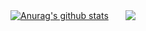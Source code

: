 <a href="https://github.com/anuraghazra/github-readme-stats"><img align="center" src="https://github-readme-stats.vercel.app/api?username=podchez&show_icons=true&count_private=true&hide_border=true&theme=react" alt="Anurag's github stats" /></a> &nbsp; &nbsp; &nbsp; <a href="https://github.com/anuraghazra/github-readme-stats"><img align="center" src="https://github-readme-stats.vercel.app/api/top-langs/?username=podchez&layout=compact&count_private=true&theme=react" /></a>

<!---
- 👋 Hi, I’m @podchez
- 👀 I’m interested in ...
- 🌱 I’m currently learning ...
- 💞️ I’m looking to collaborate on ...
- 📫 How to reach me ...

podchez/podchez is a ✨ special ✨ repository because its `README.md` (this file) appears on your GitHub profile.
You can click the Preview link to take a look at your changes.
--->
